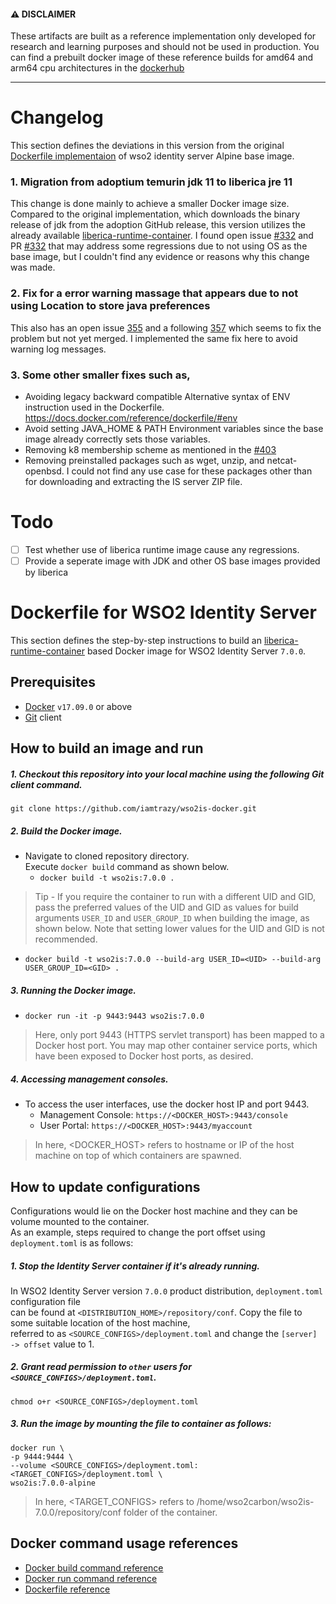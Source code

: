 #### ⚠️ DISCLAIMER

These artifacts are built as a reference implementation only developed for research and learning purposes and should not be used in production. You can find a prebuilt docker image of these reference builds for amd64 and arm64 cpu architectures in the [dockerhub](https://hub.docker.com/r/iamtrazy/wso2is)

---

# Changelog

This section defines the deviations in this version from the original [Dockerfile implementaion](https://github.com/wso2/docker-is/blob/master/dockerfiles/alpine/is/Dockerfile) of wso2 identity server Alpine base image.

### 1. Migration from adoptium temurin jdk 11 to liberica jre 11

This change is done mainly to achieve a smaller Docker image size. Compared to the original implementation, which downloads the binary release of jdk from the adoption GitHub release, this version utilizes the already available [liberica-runtime-container](https://hub.docker.com/r/bellsoft/liberica-runtime-container). I found open issue [#332](https://github.com/wso2/docker-is/issues/333) and PR [#332](https://github.com/wso2/docker-is/pull/332) that may address some regressions due to not using OS as the base image, but I couldn't find any evidence or reasons why this change was made.

### 2. Fix for a error warning massage that appears due to not using Location to store java preferences

This also has an open issue [355]("https://github.com/wso2/docker-is/issues/355") and a following [357]("https://github.com/wso2/docker-is/pull/357") which seems to fix the problem but not yet merged. I implemented the same fix here to avoid warning log messages.

### 3. Some other smaller fixes such as,
- Avoiding legacy backward compatible Alternative syntax of ENV instruction used in the Dockerfile. https://docs.docker.com/reference/dockerfile/#env
- Avoid setting JAVA_HOME & PATH Environment variables since the base image already correctly sets those variables.
- Removing k8 membership scheme as mentioned in the [#403]("https://github.com/wso2/docker-is/pull/403)
- Removing preinstalled packages such as wget, unzip, and netcat-openbsd. I could not find any use case for these packages other than for downloading and extracting the IS server ZIP file.

# Todo

- [ ] Test whether use of liberica runtime image cause any regressions.
- [ ] Provide a seperate image with JDK and other OS base images provided by liberica

# Dockerfile for WSO2 Identity Server

This section defines the step-by-step instructions to build an [liberica-runtime-container](https://hub.docker.com/r/bellsoft/liberica-runtime-container) based Docker image for WSO2 Identity Server `7.0.0`.

## Prerequisites

- [Docker](https://www.docker.com/get-docker) `v17.09.0` or above
- [Git](https://git-scm.com/book/en/v2/Getting-Started-Installing-Git) client

## How to build an image and run

##### 1. Checkout this repository into your local machine using the following Git client command.

```
git clone https://github.com/iamtrazy/wso2is-docker.git
```

##### 2. Build the Docker image.

- Navigate to cloned repository directory. <br>
  Execute `docker build` command as shown below.
  - `docker build -t wso2is:7.0.0 .`

> Tip - If you require the container to run with a different UID and GID, pass the preferred values of the UID and GID
> as values for build arguments `USER_ID` and `USER_GROUP_ID` when building the image, as shown below. Note
> that setting lower values for the UID and GID is not recommended.

- `docker build -t wso2is:7.0.0 --build-arg USER_ID=<UID> --build-arg USER_GROUP_ID=<GID> .`

##### 3. Running the Docker image.

- `docker run -it -p 9443:9443 wso2is:7.0.0`

> Here, only port 9443 (HTTPS servlet transport) has been mapped to a Docker host port.
> You may map other container service ports, which have been exposed to Docker host ports, as desired.

##### 4. Accessing management consoles.

- To access the user interfaces, use the docker host IP and port 9443.
  - Management Console: `https://<DOCKER_HOST>:9443/console`
  - User Portal: `https://<DOCKER_HOST>:9443/myaccount`

> In here, <DOCKER_HOST> refers to hostname or IP of the host machine on top of which containers are spawned.

## How to update configurations

Configurations would lie on the Docker host machine and they can be volume mounted to the container. <br>
As an example, steps required to change the port offset using `deployment.toml` is as follows:

##### 1. Stop the Identity Server container if it's already running.

In WSO2 Identity Server version `7.0.0` product distribution, `deployment.toml` configuration file <br>
can be found at `<DISTRIBUTION_HOME>/repository/conf`. Copy the file to some suitable location of the host machine, <br>
referred to as `<SOURCE_CONFIGS>/deployment.toml` and change the `[server] -> offset` value to 1.

##### 2. Grant read permission to `other` users for `<SOURCE_CONFIGS>/deployment.toml`.

```
chmod o+r <SOURCE_CONFIGS>/deployment.toml
```

##### 3. Run the image by mounting the file to container as follows:

```
docker run \
-p 9444:9444 \
--volume <SOURCE_CONFIGS>/deployment.toml:<TARGET_CONFIGS>/deployment.toml \
wso2is:7.0.0-alpine
```

> In here, <TARGET_CONFIGS> refers to /home/wso2carbon/wso2is-7.0.0/repository/conf folder of the container.

## Docker command usage references

- [Docker build command reference](https://docs.docker.com/engine/reference/commandline/build/)
- [Docker run command reference](https://docs.docker.com/engine/reference/run/)
- [Dockerfile reference](https://docs.docker.com/engine/reference/builder/)
